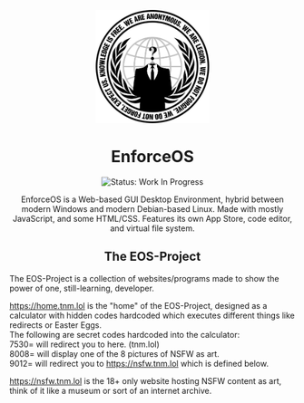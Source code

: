 

<p align="center">
  <img src="media/repo-logo.png" width="200">
  <p align="center"></p>
  <h1 align="center">EnforceOS</h1>
  <p align="center">
    <img src="https://img.shields.io/badge/Status-Updating-yellow" alt="Status: Work In Progress">
  </p>
  <p align="center">EnforceOS is a Web-based GUI Desktop Environment, hybrid between modern Windows and modern Debian-based Linux. Made with mostly JavaScript, and some HTML/CSS. Features its own App Store, code editor, and virtual file system.
  </p>

  <h2 align="center">The EOS-Project</h2>

  The EOS-Project is a collection of websites/programs made to show the power of one, still-learning, developer.
  
  https://home.tnm.lol is the "home" of the EOS-Project, designed as a calculator with hidden codes hardcoded which executes different things like redirects or Easter Eggs.  
  The following are secret codes hardcoded into the calculator:  
  7530= will redirect you to here. (tnm.lol)  
  8008= will display one of the 8 pictures of NSFW as art.  
  9012= will redirect you to https://nsfw.tnm.lol which is defined below.  
  
  https://nsfw.tnm.lol is the 18+ only website hosting NSFW content as art, think of it like a museum or sort of an internet archive.
</p>

